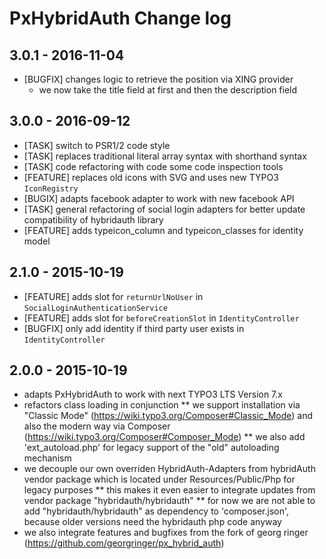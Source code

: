 # PxHybridAuth Change log

3.0.1 - 2016-11-04
------------------
* [BUGFIX] changes logic to retrieve the position via XING provider 
  * we now take the title field at first and then the description field

3.0.0 - 2016-09-12
------------------
* [TASK] switch to PSR1/2 code style 
* [TASK] replaces traditional literal array syntax with shorthand syntax
* [TASK] code refactoring with code some code inspection tools
* [FEATURE] replaces old icons with SVG and uses new TYPO3 `IconRegistry` 
* [BUGIX] adapts facebook adapter to work with new facebook API 
* [TASK] general refactoring of social login adapters for better update compatibility of hybridauth library
* [FEATURE] adds typeicon_column and typeicon_classes for identity model

2.1.0 - 2015-10-19
------------------
* [FEATURE] adds slot for `returnUrlNoUser` in `SocialLoginAuthenticationService`
* [FEATURE] adds slot for `beforeCreationSlot` in `IdentityController`
* [BUGFIX] only add identity if third party user exists in `IdentityController`

2.0.0 - 2015-10-19
------------------
* adapts PxHybridAuth to work with next TYPO3 LTS Version 7.x 
* refactors class loading in conjunction
** we support installation via "Classic Mode" (https://wiki.typo3.org/Composer#Classic_Mode) and also the modern way via Composer (https://wiki.typo3.org/Composer#Composer_Mode)
** we also add 'ext_autoload.php' for legacy support of the "old" autoloading mechanism
* we decouple our own overriden HybridAuth-Adapters from hybridAuth vendor package which is located under Resources/Public/Php for legacy purposes
** this makes it even easier to integrate updates from vendor package "hybridauth/hybridauth"
** for now we are not able to add "hybridauth/hybridauth" as dependency to 'composer.json', because older versions need the hybridauth php code anyway
* we also integrate features and bugfixes from the fork of georg ringer (https://github.com/georgringer/px_hybrid_auth)  